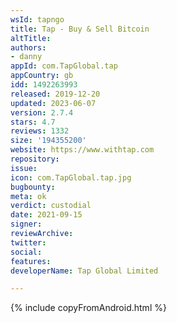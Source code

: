 ```yaml
---
wsId: tapngo
title: Tap - Buy & Sell Bitcoin
altTitle: 
authors:
- danny
appId: com.TapGlobal.tap
appCountry: gb
idd: 1492263993
released: 2019-12-20
updated: 2023-06-07
version: 2.7.4
stars: 4.7
reviews: 1332
size: '194355200'
website: https://www.withtap.com
repository: 
issue: 
icon: com.TapGlobal.tap.jpg
bugbounty: 
meta: ok
verdict: custodial
date: 2021-09-15
signer: 
reviewArchive: 
twitter: 
social: 
features: 
developerName: Tap Global Limited

---
```


 {% include copyFromAndroid.html %}

